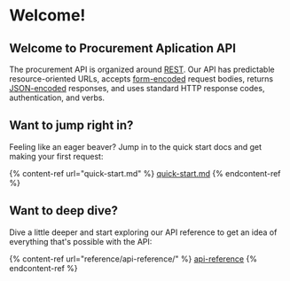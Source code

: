 # Welcome!

## Welcome to Procurement Aplication API

The procurement API is organized around [REST](http://en.wikipedia.org/wiki/Representational\_State\_Transfer). Our API has predictable resource-oriented URLs, accepts [form-encoded](https://en.wikipedia.org/wiki/POST\_\(HTTP\)#Use\_for\_submitting\_web\_forms) request bodies, returns [JSON-encoded](http://www.json.org/) responses, and uses standard HTTP response codes, authentication, and verbs.

## Want to jump right in?

Feeling like an eager beaver? Jump in to the quick start docs and get making your first request:

{% content-ref url="quick-start.md" %}
[quick-start.md](quick-start.md)
{% endcontent-ref %}

## Want to deep dive?

Dive a little deeper and start exploring our API reference to get an idea of everything that's possible with the API:

{% content-ref url="reference/api-reference/" %}
[api-reference](reference/api-reference/)
{% endcontent-ref %}
